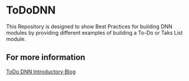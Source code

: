 # ToDoDNN
This Repository is designed to show Best Practices for building DNN modules by providing different examples of building a To-Do or Taks List module.

## For more information

[ToDo DNN Introductory Blog](http://www.charlesnurse.com/Blog/Post/1583/ToDo-DNN-1-Introduction)
